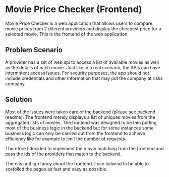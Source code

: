 # Movie Price Checker (Frontend)

Movie Price Checker is a web application that allows users to compare movie prices from 2 diferent providers and display the cheapest price for a selected movie.  This is the frontend of the web application.

## Problem Scenario

A provider has a set of web api to access a list of available movies as well as the details of each movie.  Just like in a real scenario, the APIs can have intermittent access issues.  For security purposes, the app should not include credentials and other information that may put the company at risks company. 

## Solution

Most of the issues were taken care of the backend (please see backend readme).  The frontend merely displays a list of uniques movies from the aggregated lists of movies.  The frontend was designed to be thin putting most of the business logic in the backend but for some instances some business logic can only be carried out from the frontend to achieve efficiency like for example to limit the number of requests.

Therefore I decided to implement the movie matching from the frontend and pass the ids of the providers that match to the backend.  

There is nothign fancy about the frontend. I use tailwind to be able to scafolled the pages as fast and easy as possible.  